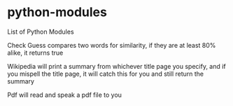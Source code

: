 # python-modules
List of Python Modules

Check Guess compares two words for similarity, if they are at least 80% alike, it returns true

Wikipedia will print a summary from whichever title page you specify, and if you mispell the title page, it will catch this for you and still return the summary

Pdf will read and speak a pdf file to you
